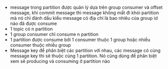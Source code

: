 - message trong partition được quản lý dựa trên group consumer và offset message, khi commit message thì message không
  mất đi khỏi partition mà nó chỉ đánh dấu kiểu message có địa chỉ là bao nhiêu của group id nào đã được consume
- 1 topic có n partition
- 1 group consumer chỉ consume n partition
- 1 partition được consume bởi 1 consumer thuộc 1 group hoặc nhiều consumer thuộc nhiều group
- Message key để phân biệt các partition với nhau, các message có cùng message key thì sẽ thuộc cùng 1 partition.
  Nó cũng dùng để phân biệt xem sẽ producing và consuming ở partition nào
